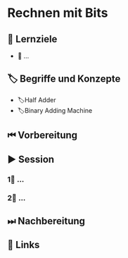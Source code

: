 # Rechnen mit Bits

## 🎯 Lernziele

* 🎯 ...

## 🏷 Begriffe und Konzepte

* 🏷Half Adder
* 🏷Binary Adding Machine

## ⏮ Vorbereitung

## ▶ Session

### 1⃣ ...

### 2⃣ ...

## ⏭ Nachbereitung

## 🔗 Links

